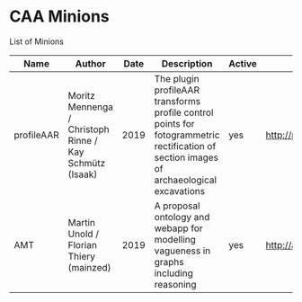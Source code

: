 # CAA Minions

List of Minions

 Name  | Author | Date | Description | Active | Link 
| ------------- | ------------- | ------------- | ------------- | ------------- | ------------- |
| profileAAR  | Moritz Mennenga / Christoph Rinne / Kay Schmütz (Isaak)  | 2019  | The plugin profileAAR transforms profile control points for fotogrammetric rectification of section images of archaeological excavations  | yes  | http://plugins.qgis.org/plugins/profileAAR/ |
| AMT  | Martin Unold / Florian Thiery (mainzed)  | 2019  | A proposal ontology and webapp for modelling vagueness in graphs including reasoning  | yes  | http://academic-meta-tool.xyz/ |
